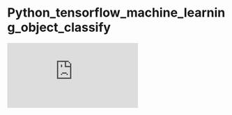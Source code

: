 # Python_tensorflow_machine_learning_object_classify
![alt text](https://github.com/SurawutSukkum/Python_tensorflow_machine_learning_object_classify/blob/main/GOOGLE%20MACHINE%20DEEP%20LEARNING%201.pdf?raw=true)
